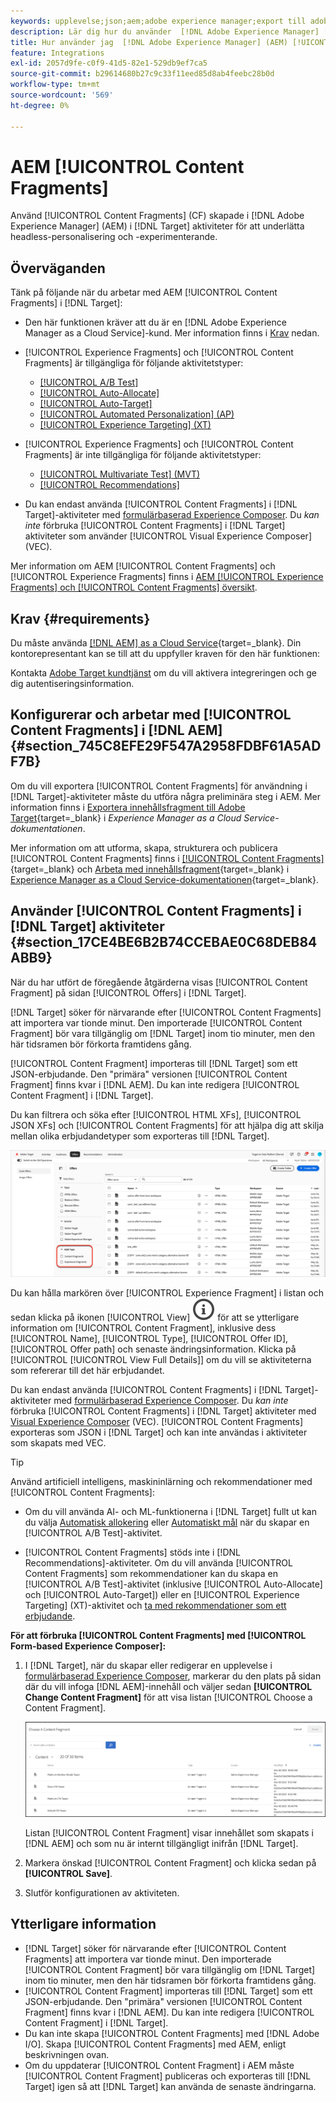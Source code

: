 ```yaml
---
keywords: upplevelse;json;aem;adobe experience manager;export till adobe target;content fragments;fragments;CF;cf;headless;personalization;experiment
description: Lär dig hur du använder  [!DNL Adobe Experience Manager] [!UICONTROL Content Fragments] i [!DNL Adobe Target] aktiviteter.
title: Hur använder jag  [!DNL Adobe Experience Manager] (AEM) [!UICONTROL Content Fragments]?
feature: Integrations
exl-id: 2057d9fe-c0f9-41d5-82e1-529db9ef7ca5
source-git-commit: b29614680b27c9c33f11eed85d8ab4feebc28b0d
workflow-type: tm+mt
source-wordcount: '569'
ht-degree: 0%

---
```


# AEM [!UICONTROL Content Fragments]

Använd [!UICONTROL Content Fragments] (CF) skapade i [!DNL Adobe Experience Manager] (AEM) i [!DNL Target] aktiviteter för att underlätta headless-personalisering och -experimenterande.

## Överväganden

Tänk på följande när du arbetar med AEM [!UICONTROL Content Fragments] i [!DNL Target]:

* Den här funktionen kräver att du är en [!DNL Adobe Experience Manager as a Cloud Service]-kund. Mer information finns i [Krav](#section_AE6F0971E1574B3AA324003599B96E5A) nedan.
* [!UICONTROL Experience Fragments] och [!UICONTROL Content Fragments] är tillgängliga för följande aktivitetstyper:

   * [[!UICONTROL A/B Test]](/help/main/c-activities/t-test-ab/test-ab.md)
   * [[!UICONTROL Auto-Allocate]](/help/main/c-activities/automated-traffic-allocation/automated-traffic-allocation.md)
   * [[!UICONTROL Auto-Target]](/help/main/c-activities/auto-target/auto-target-to-optimize.md)
   * [[!UICONTROL Automated Personalization] (AP)](/help/main/c-activities/t-automated-personalization/automated-personalization.md)
   * [[!UICONTROL Experience Targeting] (XT)](/help/main/c-activities/t-experience-target/experience-target.md)

* [!UICONTROL Experience Fragments] och [!UICONTROL Content Fragments] är inte tillgängliga för följande aktivitetstyper:

   * [[!UICONTROL Multivariate Test] (MVT)](/help/main/c-activities/c-multivariate-testing/multivariate-testing.md)
   * [[!UICONTROL Recommendations]](/help/main/c-recommendations/recommendations.md)

* Du kan endast använda [!UICONTROL Content Fragments] i [!DNL Target]-aktiviteter med [formulärbaserad Experience Composer](/help/main/c-experiences/form-experience-composer.md). Du *kan inte* förbruka [!UICONTROL Content Fragments] i [!DNL Target] aktiviteter som använder [!UICONTROL Visual Experience Composer] (VEC).

Mer information om AEM [!UICONTROL Content Fragments] och [!UICONTROL Experience Fragments] finns i [ AEM [!UICONTROL Experience Fragments] och [!UICONTROL Content Fragments] översikt](/help/main/c-integrating-target-with-mac/aem/aem-experience-and-content-fragments.md).

## Krav {#requirements}

Du måste använda [[!DNL AEM] as a Cloud Service](https://experienceleague.adobe.com/docs/experience-manager-cloud-service.html?lang=sv-SE){target=_blank}. Din kontorepresentant kan se till att du uppfyller kraven för den här funktionen:

Kontakta [Adobe Target kundtjänst](/help/main/cmp-resources-and-contact-information.md#reference_ACA3391A00EF467B87930A450050077C) om du vill aktivera integreringen och ge dig autentiseringsinformation.

## Konfigurerar och arbetar med [!UICONTROL Content Fragments] i [!DNL AEM] {#section_745C8EFE29F547A2958FDBF61A5ADF7B}

Om du vill exportera [!UICONTROL Content Fragments] för användning i [!DNL Target]-aktiviteter måste du utföra några preliminära steg i AEM. Mer information finns i [Exportera innehållsfragment till Adobe Target](https://experienceleague.adobe.com/docs/experience-manager-cloud-service/content/sites/integrations/content-fragments-target.html?lang=sv-SE){target=_blank} i *Experience Manager as a Cloud Service-dokumentationen*.

Mer information om att utforma, skapa, strukturera och publicera [!UICONTROL Content Fragments] finns i [[!UICONTROL Content Fragments]](https://experienceleague.adobe.com/docs/experience-manager-cloud-service/content/sites/authoring/fundamentals/content-fragments.html?lang=sv-SE){target=_blank} och [Arbeta med innehållsfragment](https://experienceleague.adobe.com/docs/experience-manager-cloud-service/content/sites/administering/content-fragments/content-fragments.html?lang=sv-SE){target=_blank} i [Experience Manager as a Cloud Service-dokumentationen](https://experienceleague.adobe.com/docs/experience-manager-cloud-service/content/home.html?lang=sv-SE){target=_blank}.

## Använder [!UICONTROL Content Fragments] i [!DNL Target] aktiviteter {#section_17CE4BE6B2B74CCEBAE0C68DEB84ABB9}

När du har utfört de föregående åtgärderna visas [!UICONTROL Content Fragment] på sidan [!UICONTROL Offers] i [!DNL Target].

[!DNL Target] söker för närvarande efter [!UICONTROL Content Fragments] att importera var tionde minut. Den importerade [!UICONTROL Content Fragment] bör vara tillgänglig om [!DNL Target] inom tio minuter, men den här tidsramen bör förkorta framtidens gång.

[!UICONTROL Content Fragment] importeras till [!DNL Target] som ett JSON-erbjudande. Den &quot;primära&quot; versionen [!UICONTROL Content Fragment] finns kvar i [!DNL AEM]. Du kan inte redigera [!UICONTROL Content Fragment] i [!DNL Target].

Du kan filtrera och söka efter [!UICONTROL HTML XFs], [!UICONTROL JSON XFs] och [!UICONTROL Content Fragments] för att hjälpa dig att skilja mellan olika erbjudandetyper som exporteras till [!DNL Target].

![Filtrera efter innehållets fragmenttyper: HTML eller JSON i målgränssnittet](/help/main/c-integrating-target-with-mac/aem/assets/fragment-types.png)

Du kan hålla markören över [!UICONTROL Experience Fragment] i listan och sedan klicka på ikonen [!UICONTROL View] ![Info ](/help/main/assets/icons/InfoOutline.svg) för att se ytterligare information om [!UICONTROL Content Fragment], inklusive dess [!UICONTROL Name], [!UICONTROL Type], [!UICONTROL Offer ID], [!UICONTROL Offer path] och senaste ändringsinformation. Klicka på [!UICONTROL [!UICONTROL View Full Details]] om du vill se aktiviteterna som refererar till det här erbjudandet.

Du kan endast använda [!UICONTROL Content Fragments] i [!DNL Target]-aktiviteter med [formulärbaserad Experience Composer](/help/main/c-experiences/form-experience-composer.md). Du *kan inte* förbruka [!UICONTROL Content Fragments] i [!DNL Target] aktiviteter med [Visual Experience Composer](/help/main/c-experiences/c-visual-experience-composer/visual-experience-composer.md) (VEC). [!UICONTROL Content Fragments] exporteras som JSON i [!DNL Target] och kan inte användas i aktiviteter som skapats med VEC.

>[!TIP]
>
>Använd artificiell intelligens, maskininlärning och rekommendationer med [!UICONTROL Content Fragments]:
>
>* Om du vill använda AI- och ML-funktionerna i [!DNL Target] fullt ut kan du välja [Automatisk allokering](/help/main/c-activities/automated-traffic-allocation/automated-traffic-allocation.md#concept_A1407678796B4C569E94CBA8A9F7F5D4) eller [Automatiskt mål](/help/main/c-activities/auto-target/auto-target-to-optimize.md) när du skapar en [!UICONTROL A/B Test]-aktivitet.
>
>* [!UICONTROL Content Fragments] stöds inte i [!DNL Recommendations]-aktiviteter. Om du vill använda [!UICONTROL Content Fragments] som rekommendationer kan du skapa en [!UICONTROL A/B Test]-aktivitet (inklusive [!UICONTROL Auto-Allocate] och [!UICONTROL Auto-Target]) eller en [!UICONTROL Experience Targeting] (XT)-aktivitet och [ta med rekommendationer som ett erbjudande](/help/main/c-recommendations/recommendations-as-an-offer.md).

**För att förbruka [!UICONTROL Content Fragments] med [!UICONTROL Form-based Experience Composer]:**

1. I [!DNL Target], när du skapar eller redigerar en upplevelse i [ formulärbaserad Experience Composer](/help/main/c-experiences/form-experience-composer.md#task_FAC842A6535045B68B4C1AD3E657E56E), markerar du den plats på sidan där du vill infoga [!DNL AEM]-innehåll och väljer sedan **[!UICONTROL Change Content Fragment]** för att visa listan [!UICONTROL Choose a Content Fragment].

   ![content_fragment_list image](/help/main/c-integrating-target-with-mac/aem/assets/choose-content-fragment.png)

   Listan [!UICONTROL Content Fragment] visar innehållet som skapats i [!DNL AEM] och som nu är internt tillgängligt inifrån [!DNL Target].

1. Markera önskad [!UICONTROL Content Fragment] och klicka sedan på **[!UICONTROL Save]**.
1. Slutför konfigurationen av aktiviteten.

## Ytterligare information

* [!DNL Target] söker för närvarande efter [!UICONTROL Content Fragments] att importera var tionde minut. Den importerade [!UICONTROL Content Fragment] bör vara tillgänglig om [!DNL Target] inom tio minuter, men den här tidsramen bör förkorta framtidens gång.
* [!UICONTROL Content Fragment] importeras till [!DNL Target] som ett JSON-erbjudande. Den &quot;primära&quot; versionen [!UICONTROL Content Fragment] finns kvar i [!DNL AEM]. Du kan inte redigera [!UICONTROL Content Fragment] i [!DNL Target].
* Du kan inte skapa [!UICONTROL Content Fragments] med [!DNL Adobe I/O]. Skapa [!UICONTROL Content Fragments] med AEM, enligt beskrivningen ovan.
* Om du uppdaterar [!UICONTROL Content Fragment] i AEM måste [!UICONTROL Content Fragment] publiceras och exporteras till [!DNL Target] igen så att [!DNL Target] kan använda de senaste ändringarna.
